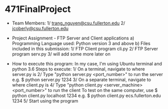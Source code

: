 # 471FinalProject

+ Team Members:
	1/ trang_nguyen@csu.fullerton.edu
	2/ jcoberly@csu.fullerton.edu

+ Project Assignment - FTP Server and Client applications
	a) Programming Language used: Python version 3 and above
	b) Files included in this submission:
		1/ FTP Client program		cli.py
		2/ FTP Server program		serv.py
		3/ will add some more later on		


+ How to execute this program:
	In my case, I'm using Ubuntu terminal and python 3.6
	 Steps to execute:
		1/ On a terminal, navigate to where server.py is
		2/ Type "python server.py <port_number>" to run the server
		  	 e.g. $ python server.py 1234
		3/ On a separate terminal, navigate to where client.py is
		4/ Type "python client.py <server_machine> <port_number>" to run the client
		   To test on the same computer, use $ python client.py localhost 1234
		  	 e.g. $ python client.py ecs.fullerton.edu 1234
		5/ Start using the program
